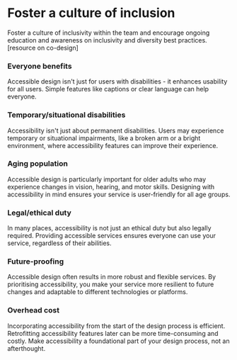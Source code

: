 # Foster a culture of inclusion

Foster a culture of inclusivity within the team and encourage ongoing education and awareness on inclusivity and diversity best practices. \[resource on co-design]

### **Everyone benefits**&#x20;

Accessible design isn't just for users with disabilities - it enhances usability for all users. Simple features like captions or clear language can help everyone.

### **Temporary/situational disabilities**&#x20;

Accessibility isn't just about permanent disabilities. Users may experience temporary or situational impairments, like a broken arm or a bright environment, where accessibility features can improve their experience.

### **Aging population**&#x20;

Accessible design is particularly important for older adults who may experience changes in vision, hearing, and motor skills. Designing with accessibility in mind ensures your service is user-friendly for all age groups.

### **Legal/ethical duty**&#x20;

In many places, accessibility is not just an ethical duty but also legally required. Providing accessible services ensures everyone can use your service, regardless of their abilities.

### **Future-proofing**&#x20;

Accessible design often results in more robust and flexible services. By prioritising accessibility, you make your service more resilient to future changes and adaptable to different technologies or platforms.

### **Overhead cost**&#x20;

Incorporating accessibility from the start of the design process is efficient. Retrofitting accessibility features later can be more time-consuming and costly. Make accessibility a foundational part of your design process, not an afterthought.
